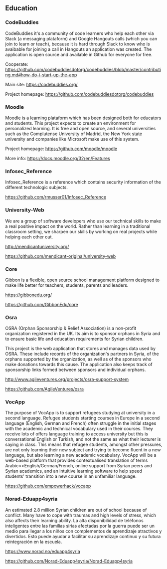 ## Education

### CodeBuddies
CodeBuddies it's a community of code learners who help each other via Slack (a messaging plataform) and Google Hangouts calls
(which you can join to learn or teach), because it is hard through Slack to know who is avaibable for joining a call in Hangouts 
an application was created. The application is open source and available in Github for everyone for free.

Cooperate: https://github.com/codebuddiesdotorg/codebuddies/blob/master/contributing.md#how-do-i-start-up-the-app 

Main site: https://codebuddies.org/ 

Project homepage: https://github.com/codebuddiesdotorg/codebuddies 

### Moodle
Moodle is a learning plataform which has been designed both for educators and students. This project expects 
to create an environment for personalized learning. It is free and open source, and several universities such as
the Complutense University of Madrid, the New York state university and companies like Microsoft make use of this system.

Project homepage: https://github.com/moodle/moodle

More info: https://docs.moodle.org/32/en/Features


### Infosec_Reference

Infosec_Reference is a reference which contains security information of the different technologic subjects.

https://github.com/rmusser01/Infosec_Reference

### University-Web

We are a group of software developers who use our technical skills to make a real positive impact on the world. Rather than learning in a traditional classroom setting, we sharpen our skills by working on real projects while helping each other out.

http://mendicantuniversity.org/

https://github.com/mendicant-original/university-web

### Core

Gibbon is a flexible, open source school management platform designed to make life better for teachers, students, parents and leaders. 

https://gibbonedu.org/

https://github.com/GibbonEdu/core

### Osra

OSRA (Orphan Sponsorship & Relief Association) is a non-profit organization registered in the UK. Its aim is to sponsor orphans in Syria and to ensure basic life and education requirements for Syrian children.

This project is the web application that stores and manages data used by OSRA. These include records of the organization's partners in Syria, of the orphans supported by the organization, as well as of the sponsors who make donations towards this cause. The application also keeps track of sponsorship links formed between sponsors and individual orphans.

http://www.agileventures.org/projects/osra-support-system

https://github.com/AgileVentures/osra

### VocApp

The purpose of VocApp is to support refugees studying at university in a second language. Refugee students starting courses in Europe in a second language (English, German and French) often struggle in the initial stages with the academic and technical vocabulary used in their courses. They receive lots of offers language training to access university but this is conversational English or Turkish, and not the same as what their lecturer is saying in class. This means that refugee students, amongst other pressures, are not only learning their new subject and trying to become fluent in a new language, but also learning a new academic vocabulary. VocApp will be a web-based platform that provides contextualised translation of terms Arabic<>English/German/French, online support from Syrian peers and Syrian academics, and an intuitive learning software to help speed students' transition into a new course in an unfamiliar language.

https://github.com/empowerhack/vocapp

### Norad-Eduapp4syria

An estimated 2.8 million Syrian children are out of school because of conflict. Many have to cope with traumas and high levels of stress, which also affects their learning ability.
La alta disponibilidad de teléfonos inteligentes entre las familias sirias afectadas por la guerra puede ser un medio para llegar a los niños con complementos de aprendizaje atractivos y divertidos. Esto puede ayudar a facilitar su aprendizaje continuo y su futura reintegración en la escuela.

https://www.norad.no/eduapp4syria

https://github.com/Norad-Eduapp4syria/Norad-Eduapp4syria
